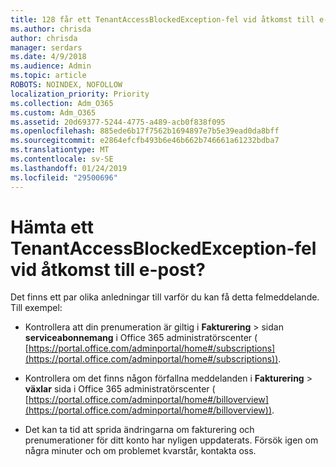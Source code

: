 ```yaml
---
title: 128 får ett TenantAccessBlockedException-fel vid åtkomst till e-post?
ms.author: chrisda
author: chrisda
manager: serdars
ms.date: 4/9/2018
ms.audience: Admin
ms.topic: article
ROBOTS: NOINDEX, NOFOLLOW
localization_priority: Priority
ms.collection: Adm_O365
ms.custom: Adm_O365
ms.assetid: 20d69377-5244-4775-a489-acb0f838f095
ms.openlocfilehash: 885ede6b17f7562b1694897e7b5e39ead0da8bff
ms.sourcegitcommit: e2864efcfb493b6e46b662b746661a61232bdba7
ms.translationtype: MT
ms.contentlocale: sv-SE
ms.lasthandoff: 01/24/2019
ms.locfileid: "29500696"
---
```

# <a name="getting-a-tenantaccessblockedexception-error-when-accessing-email"></a>Hämta ett TenantAccessBlockedException-fel vid åtkomst till e-post?

Det finns ett par olika anledningar till varför du kan få detta felmeddelande. Till exempel:
  
- Kontrollera att din prenumeration är giltig i **Fakturering** \> sidan **serviceabonnemang** i Office 365 administratörscenter ( [https://portal.office.com/adminportal/home#/subscriptions](https://portal.office.com/adminportal/home#/subscriptions)).
    
- Kontrollera om det finns någon förfallna meddelanden i **Fakturering** \> **växlar** sida i Office 365 administratörscenter ( [https://portal.office.com/adminportal/home#/billoverview](https://portal.office.com/adminportal/home#/billoverview)).
    
- Det kan ta tid att sprida ändringarna om fakturering och prenumerationer för ditt konto har nyligen uppdaterats. Försök igen om några minuter och om problemet kvarstår, kontakta oss.
    

